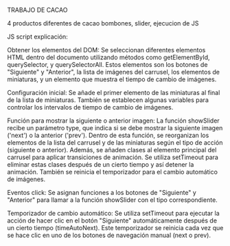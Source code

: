 TRABAJO DE CACAO 

4 productos diferentes de cacao 
bombones, slider, ejecucion de JS

JS script explicación:

Obtener los elementos del DOM: Se seleccionan diferentes elementos HTML dentro del documento utilizando métodos como getElementById, querySelector, y querySelectorAll. Estos elementos son los botones de "Siguiente" y "Anterior", la lista de imágenes del carrusel, los elementos de miniaturas, y un elemento que muestra el tiempo de cambio de imágenes.

Configuración inicial: Se añade el primer elemento de las miniaturas al final de la lista de miniaturas. También se establecen algunas variables para controlar los intervalos de tiempo de cambio de imágenes.

Función para mostrar la siguiente o anterior imagen: La función showSlider recibe un parámetro type, que indica si se debe mostrar la siguiente imagen ('next') o la anterior ('prev'). Dentro de esta función, se reorganizan los elementos de la lista del carrusel y de las miniaturas según el tipo de acción (siguiente o anterior). Además, se añaden clases al elemento principal del carrusel para aplicar transiciones de animación. Se utiliza setTimeout para eliminar estas clases después de un cierto tiempo y así detener la animación. También se reinicia el temporizador para el cambio automático de imágenes.

Eventos click: Se asignan funciones a los botones de "Siguiente" y "Anterior" para llamar a la función showSlider con el tipo correspondiente.

Temporizador de cambio automático: Se utiliza setTimeout para ejecutar la acción de hacer clic en el botón "Siguiente" automáticamente después de un cierto tiempo (timeAutoNext). Este temporizador se reinicia cada vez que se hace clic en uno de los botones de navegación manual (next o prev).